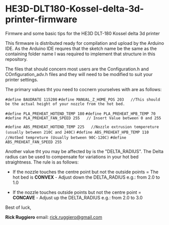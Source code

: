 # HE3D-DLT180-Kossel-delta-3d-printer-firmware
Firmwre and some basic tips for the HE3D DLT-180 Kossel delta 3d printer

This firmware is distributed ready for compilation and upload by the Arduino IDE.  As the Arduino IDE requres that the sketch name be the same as the containing folder name I was required to implement that structure in this repository.

The files that should concern most users are the Configuration.h and COnfiguration_adv.h files and they will need to be modified to suit your printer settings.

The primary values tht you need to cocnern yourselves with are as follows:

`#define BAUDRATE 115200`
`#define MANUAL_Z_HOME_POS 203   //This should be the actual height of your nozzle from the hot bed.`

`#define PLA_PREHEAT_HOTEND_TEMP 180`
`#define PLA_PREHEAT_HPB_TEMP 70`
`#define PLA_PREHEAT_FAN_SPEED 255   // Insert Value between 0 and 255`

`#define ABS_PREHEAT_HOTEND_TEMP 225   //Nozzle extrusion tempereture (usually between 210C and 240C)`
`#define ABS_PREHEAT_HPB_TEMP 110      //Hotbed tempreture (Usually between 90C-120C)`
`#define ABS_PREHEAT_FAN_SPEED 255`

Another value tht you may be affected by is the "DELTA_RADIUS".  The Delta radius can be used to compensate for variations in your hot bed straightness.  The rule is as follows:

* If the nozzle touches the centre point but not the outside points = The hot bed is __CONVEX__ - Adjust down the DELTA_RADIUS e.g.: from 2.0 to 1.0

* If the nozzle touches outside points but not the centre point = __CONCAVE__ - Adjust up the DELTA_RADIUS e.g.: from 2.0 to 3.0

Best of luck,

__Rick Ruggiero__
email: rick.ruggiero@gmail.com
